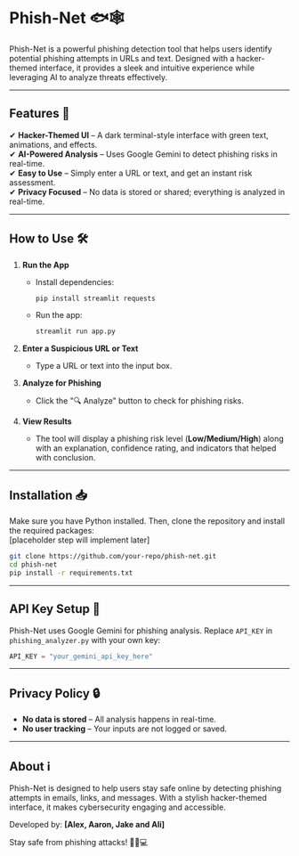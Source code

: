 # Phish-Net 🐟🕸️  

Phish-Net is a powerful phishing detection tool that helps users identify potential phishing attempts in URLs and text. Designed with a hacker-themed interface, it provides a sleek and intuitive experience while leveraging AI to analyze threats effectively.  

---

## Features 🚀  
✔ **Hacker-Themed UI** – A dark terminal-style interface with green text, animations, and effects.  
✔ **AI-Powered Analysis** – Uses Google Gemini to detect phishing risks in real-time.  
✔ **Easy to Use** – Simply enter a URL or text, and get an instant risk assessment.  
✔ **Privacy Focused** – No data is stored or shared; everything is analyzed in real-time.  

---

## How to Use 🛠️  

1. **Run the App**  
   - Install dependencies:  
     ```bash
     pip install streamlit requests
     ```
   - Run the app:  
     ```bash
     streamlit run app.py
     ```  

2. **Enter a Suspicious URL or Text**  
   - Type a URL or text into the input box.  

3. **Analyze for Phishing**  
   - Click the "🔍 Analyze" button to check for phishing risks.  

4. **View Results**  
   - The tool will display a phishing risk level (**Low/Medium/High**) along with an explanation, confidence rating, and indicators that helped with conclusion.  

---

## Installation 📥  

Make sure you have Python installed. Then, clone the repository and install the required packages:  
[placeholder step will implement later]

```bash
git clone https://github.com/your-repo/phish-net.git
cd phish-net
pip install -r requirements.txt
```

---

## API Key Setup 🔑  

Phish-Net uses Google Gemini for phishing analysis. Replace `API_KEY` in `phishing_analyzer.py` with your own key:  

```python
API_KEY = "your_gemini_api_key_here"
```

---

## Privacy Policy 🔒  

- **No data is stored** – All analysis happens in real-time.  
- **No user tracking** – Your inputs are not logged or saved. 

---

## About ℹ️  

Phish-Net is designed to help users stay safe online by detecting phishing attempts in emails, links, and messages. With a stylish hacker-themed interface, it makes cybersecurity engaging and accessible.

Developed by: **[Alex, Aaron, Jake and Ali]**  

Stay safe from phishing attacks! 🕵️‍♂️💻
